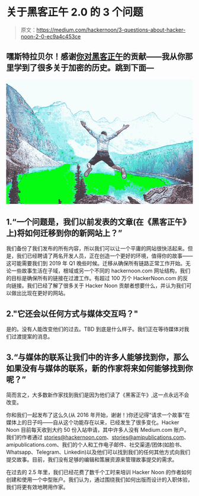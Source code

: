# 关于黑客正午 2.0 的 3 个问题

> 原文：<https://medium.com/hackernoon/3-questions-about-hacker-noon-2-0-ec9a4c453ce>

## 嘿斯特拉贝尔！感谢[你对黑客正午](https://hackernoon.com/@stellabelle)的贡献——我从你那里学到了很多关于加密的历史。跳到下面—

![](img/74ee24c7157520c3bd3a7c402bae31a2.png)

## 1.“一个问题是，我们以前发表的文章(在《黑客正午》上)将如何迁移到你的新网站上？”

我们备份了我们发布的所有内容，所以我们可以让一个平庸的网站很快活起来。但是，我们已经聘请了两名开发人员，正在创造一个更好的环境，值得你的故事——这可能需要我们到 2019 年 Q1 晚些时候。迁移从确保所有链路正常工作开始。无论一些故事生活在子域，根域或另一个不同的 hackernoon.com 网址结构，我们的目标是确保所有的链接在过渡工作。有超过 100 万个 HackerNoon.com 的反向链接。我们已经了解了很多关于 Hacker Noon 贡献者想要什么，并认为我们可以做出比现在更好的网站。

## 2."它还会以任何方式与媒体交互吗？"

是的。没有人能改变他们的过去。TBD 到底是什么样子。我们正在等待媒体对我们过渡提案的消息。

## 3.“与媒体的联系让我们中的许多人能够找到你，那么如果没有与媒体的联系，新的作家将来如何能够找到你呢？”

简而言之，大多数新作家找到我们是因为他们读了《黑客正午》,这一点永远不会改变。

你和我们一起发布了这么久(从 2016 年开始，谢谢！)你还记得“请求一个故事”在媒体上的日子吗——自从这个功能存在以来，已经发生了很多变化。Hacker Noon 目前每天收到大约 50 份入站申请，其中许多人没有 Medium.com 账户。我们的作者通过 stories@hackernoon.com、stories@amipublications.com、amipublications.com、我们的个人和工作电子邮件、社交渠道/团体(如脸书、Whatsapp、Telegram、Linkedin)以及他们可以找到我们的任何其他方式向我们提交故事。目前，我们没有足够的编辑和策展资源来管理故事提交的需求。

在过去的 2.5 年里，我们已经花费了数千个工时来培训 Hacker Noon 的作者如何创建和使用一个中型账户。我们认为，通过围绕我们如何出版而设计的入职体验，我们将更有效地聘用作家。